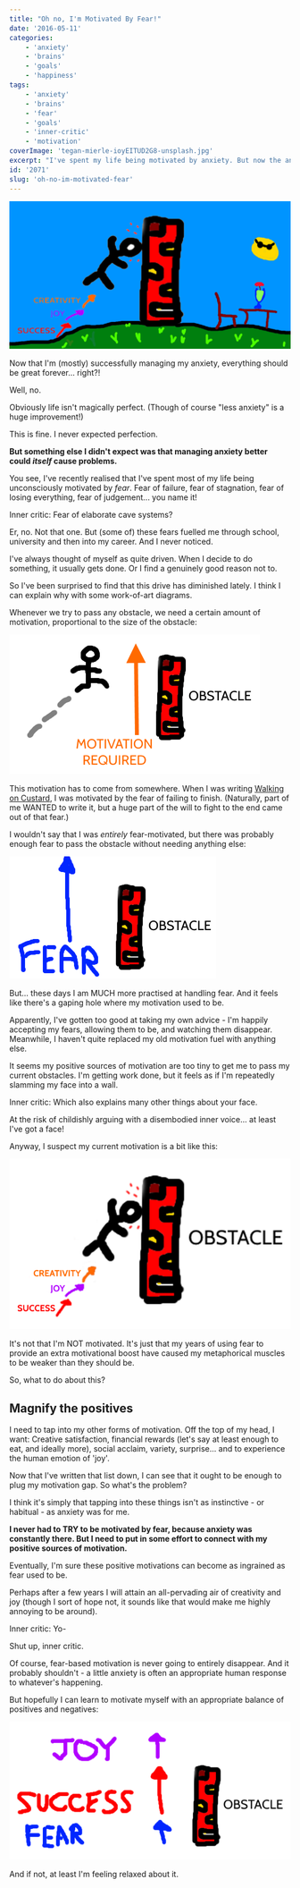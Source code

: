 ```yaml
---
title: "Oh no, I'm Motivated By Fear!"
date: '2016-05-11'
categories:
    - 'anxiety'
    - 'brains'
    - 'goals'
    - 'happiness'
tags:
    - 'anxiety'
    - 'brains'
    - 'fear'
    - 'goals'
    - 'inner-critic'
    - 'motivation'
coverImage: 'tegan-mierle-ioyEITUD2G8-unsplash.jpg'
excerpt: "I've spent my life being motivated by anxiety. But now the anxiety has gone, so has my motivation!"
id: '2071'
slug: 'oh-no-im-motivated-fear'
---
```


![fear based motivation 5](images/fear-based-motivation-5.png)

Now that I'm (mostly) successfully managing my anxiety, everything should be great forever... right?!

Well, no.

Obviously life isn't magically perfect. (Though of course "less anxiety" is a huge improvement!)

This is fine. I never expected perfection.

**But something else I didn't expect was that managing anxiety better could _itself_ cause problems.**

<!--more-->

You see, I've recently realised that I've spent most of my life being unconsciously motivated by _fear_. Fear of failure, fear of stagnation, fear of losing everything, fear of judgement... you name it!

Inner critic: Fear of elaborate cave systems?

Er, no. Not that one. But (some of) these fears fuelled me through school, university and then into my career. And I never noticed.

I've always thought of myself as quite driven. When I decide to do something, it usually gets done. Or I find a genuinely good reason not to.

So I've been surprised to find that this drive has diminished lately. I think I can explain why with some work-of-art diagrams.

Whenever we try to pass any obstacle, we need a certain amount of motivation, proportional to the size of the obstacle:

![fear based motivation 1](images/fear-based-motivation-1.png)

This motivation has to come from somewhere. When I was writing [Walking on Custard](https://www.walkingoncustard.com/the-book-for-anxious-humans/), I was motivated by the fear of failing to finish. (Naturally, part of me WANTED to write it, but a huge part of the will to fight to the end came out of that fear.)

I wouldn't say that I was _entirely_ fear-motivated, but there was probably enough fear to pass the obstacle without needing anything else:

![fear based motivation 2](images/fear-based-motivation-2.png)

But... these days I am MUCH more practised at handling fear. And it feels like there's a gaping hole where my motivation used to be.

Apparently, I've gotten too good at taking my own advice - I'm happily accepting my fears, allowing them to be, and watching them disappear. Meanwhile, I haven't quite replaced my old motivation fuel with anything else.

It seems my positive sources of motivation are too tiny to get me to pass my current obstacles. I'm getting work done, but it feels as if I'm repeatedly slamming my face into a wall.

Inner critic: Which also explains many other things about your face.

At the risk of childishly arguing with a disembodied inner voice... at least I've got a face!

Anyway, I suspect my current motivation is a bit like this:

![fear based motivation 4](images/fear-based-motivation-4.png)

It's not that I'm NOT motivated. It's just that my years of using fear to provide an extra motivational boost have caused my metaphorical muscles to be weaker than they should be.

So, what to do about this?

## Magnify the positives

I need to tap into my other forms of motivation. Off the top of my head, I want: Creative satisfaction, financial rewards (let's say at least enough to eat, and ideally more), social acclaim, variety, surprise... and to experience the human emotion of 'joy'.

Now that I've written that list down, I can see that it ought to be enough to plug my motivation gap. So what's the problem?

I think it's simply that tapping into these things isn't as instinctive - or habitual - as anxiety was for me.

**I never had to TRY to be motivated by fear, because anxiety was constantly there. But I need to put in some effort to connect with my positive sources of motivation.**

Eventually, I'm sure these positive motivations can become as ingrained as fear used to be.

Perhaps after a few years I will attain an all-pervading air of creativity and joy (though I sort of hope not, it sounds like that would make me highly annoying to be around).

Inner critic: Yo-

Shut up, inner critic.

Of course, fear-based motivation is never going to entirely disappear. And it probably shouldn't - a little anxiety is often an appropriate human response to whatever's happening.

But hopefully I can learn to motivate myself with an appropriate balance of positives and negatives:

![fear based motivation 3](images/fear-based-motivation-3.png)

And if not, at least I'm feeling relaxed about it.
